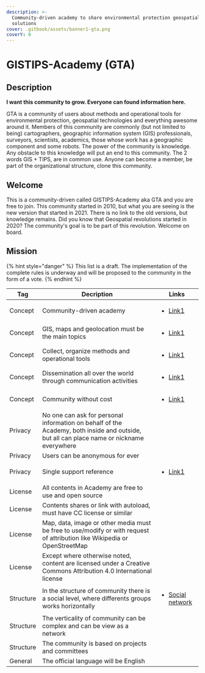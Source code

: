 ```yaml
---
description: >-
  Community-driven academy to share environmental protection geospatial
  solutions
cover: .gitbook/assets/banner1-gta.png
coverY: 0
---
```


# GISTIPS-Academy (GTA)

## Description

**I want this community to grow. Everyone can found information here.**

GTA is a community of users about methods and operational tools for environmental protection, geospatial technologies and everything awesome around it. Members of this community are commonly (but not limited to being) cartographers, geographic information system (GIS) professionals, surveyors, scientists, academics, those whose work has a geographic component and some robots. The power of the community is knowledge. Any obstacle to this knowledge will put an end to this community. The 2 words GIS + TIPS, are in common use. Anyone can become a member, be part of the organizational structure, clone this community.

## Welcome

This is a community-driven called GISTIPS-Academy aka GTA and you are free to join. This community started in 2010, but what you are seeing is the new version that started in 2021. There is no link to the old versions, but knowledge remains. Did you know that Geospatial revolutions started in 2020? The community's goal is to be part of this revolution. Welcome on board.

## Mission

{% hint style="danger" %}
This list is a draft. The implementation of the complete rules is underway and will be proposed to the community in the form of a vote.
{% endhint %}

| Tag       | Decription                                                                                                                               | Links                                                                                                  |
| --------- | ---------------------------------------------------------------------------------------------------------------------------------------- | ------------------------------------------------------------------------------------------------------ |
| Concept   | Community-driven academy                                                                                                                 | <ul><li><a href="readme/concept.md#community-driven-academy">Link1</a></li></ul>                       |
| Concept   | GIS, maps and geolocation must be the main topics                                                                                        | <ul><li><a href="readme/concept.md#topics">Link1</a></li></ul>                                         |
| Concept   | Collect, organize methods and operational tools                                                                                          | <ul><li><a href="readme/concept.md#collect-organize-methods-and-operational-tools">Link1</a></li></ul> |
| Concept   | Dissemination all over the world through communication activities                                                                        | <ul><li><a href="readme/concept.md#communication-activities">Link1</a></li></ul>                       |
| Concept   | Community without cost                                                                                                                   | <ul><li><a href="readme/concept.md#community-without-cost">Link1</a></li></ul>                         |
| Privacy   | No one can ask for personal information on behalf of the Academy, both inside and outside, but all can place name or nickname everywhere |                                                                                                        |
| Privacy   | Users can be anonymous for ever                                                                                                          |                                                                                                        |
| Privacy   | Single support reference                                                                                                                 | <ul><li><a href="readme/privacy.md#a-single-reference">Link1</a></li></ul>                             |
| License   | All contents in Academy are free to use and open source                                                                                  |                                                                                                        |
| License   | Contents shares or link with autoload, must have CC license or similar                                                                   |                                                                                                        |
| License   | Map, data, image or other media must be free to use/modify or with request of attribution like Wikipedia or OpenStreetMap                |                                                                                                        |
| License   | Except where otherwise noted, content are licensed under a Creative Commons Attribution 4.0 International license                        |                                                                                                        |
| Structure | In the structure of community there is a social level, where differents groups works horizontally                                        | <ul><li><a href="readme/link-docs.md#groups">Social network</a></li></ul>                              |
| Structure | The verticality of community can be complex and can be view as a network                                                                 |                                                                                                        |
| Structure | The community is based on projects and committees                                                                                        |                                                                                                        |
| General   | The official language will be English                                                                                                    |                                                                                                        |

